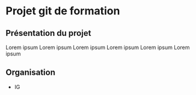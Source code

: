 # Projet git de formation
## Présentation du projet

Lorem ipsum Lorem ipsum Lorem ipsum Lorem ipsum Lorem ipsum Lorem ipsum

## Organisation
- IG